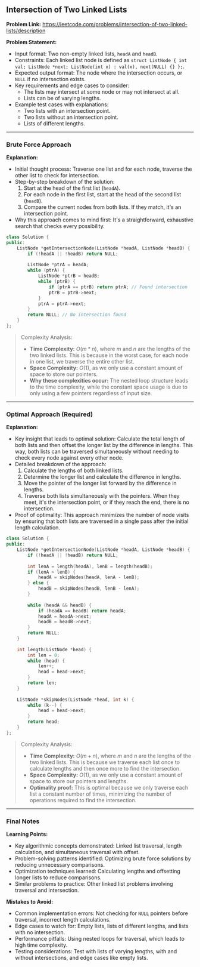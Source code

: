 ## Intersection of Two Linked Lists
**Problem Link:** https://leetcode.com/problems/intersection-of-two-linked-lists/description

**Problem Statement:**
- Input format: Two non-empty linked lists, `headA` and `headB`.
- Constraints: Each linked list node is defined as `struct ListNode { int val; ListNode *next; ListNode(int x) : val(x), next(NULL) {} };`.
- Expected output format: The node where the intersection occurs, or `NULL` if no intersection exists.
- Key requirements and edge cases to consider:
  - The lists may intersect at some node or may not intersect at all.
  - Lists can be of varying lengths.
- Example test cases with explanations:
  - Two lists with an intersection point.
  - Two lists without an intersection point.
  - Lists of different lengths.

---

### Brute Force Approach

**Explanation:**
- Initial thought process: Traverse one list and for each node, traverse the other list to check for intersection.
- Step-by-step breakdown of the solution:
  1. Start at the head of the first list (`headA`).
  2. For each node in the first list, start at the head of the second list (`headB`).
  3. Compare the current nodes from both lists. If they match, it's an intersection point.
- Why this approach comes to mind first: It's a straightforward, exhaustive search that checks every possibility.

```cpp
class Solution {
public:
    ListNode *getIntersectionNode(ListNode *headA, ListNode *headB) {
        if (!headA || !headB) return NULL;
        
        ListNode *ptrA = headA;
        while (ptrA) {
            ListNode *ptrB = headB;
            while (ptrB) {
                if (ptrA == ptrB) return ptrA; // Found intersection
                ptrB = ptrB->next;
            }
            ptrA = ptrA->next;
        }
        return NULL; // No intersection found
    }
};
```

> Complexity Analysis:
> - **Time Complexity:** $O(m*n)$, where $m$ and $n$ are the lengths of the two linked lists. This is because in the worst case, for each node in one list, we traverse the entire other list.
> - **Space Complexity:** $O(1)$, as we only use a constant amount of space to store our pointers.
> - **Why these complexities occur:** The nested loop structure leads to the time complexity, while the constant space usage is due to only using a few pointers regardless of input size.

---

### Optimal Approach (Required)

**Explanation:**
- Key insight that leads to optimal solution: Calculate the total length of both lists and then offset the longer list by the difference in lengths. This way, both lists can be traversed simultaneously without needing to check every node against every other node.
- Detailed breakdown of the approach:
  1. Calculate the lengths of both linked lists.
  2. Determine the longer list and calculate the difference in lengths.
  3. Move the pointer of the longer list forward by the difference in lengths.
  4. Traverse both lists simultaneously with the pointers. When they meet, it's the intersection point, or if they reach the end, there is no intersection.
- Proof of optimality: This approach minimizes the number of node visits by ensuring that both lists are traversed in a single pass after the initial length calculation.

```cpp
class Solution {
public:
    ListNode *getIntersectionNode(ListNode *headA, ListNode *headB) {
        if (!headA || !headB) return NULL;
        
        int lenA = length(headA), lenB = length(headB);
        if (lenA > lenB) {
            headA = skipNodes(headA, lenA - lenB);
        } else {
            headB = skipNodes(headB, lenB - lenA);
        }
        
        while (headA && headB) {
            if (headA == headB) return headA;
            headA = headA->next;
            headB = headB->next;
        }
        return NULL;
    }
    
    int length(ListNode *head) {
        int len = 0;
        while (head) {
            len++;
            head = head->next;
        }
        return len;
    }
    
    ListNode *skipNodes(ListNode *head, int k) {
        while (k--) {
            head = head->next;
        }
        return head;
    }
};
```

> Complexity Analysis:
> - **Time Complexity:** $O(m + n)$, where $m$ and $n$ are the lengths of the two linked lists. This is because we traverse each list once to calculate lengths and then once more to find the intersection.
> - **Space Complexity:** $O(1)$, as we only use a constant amount of space to store our pointers and lengths.
> - **Optimality proof:** This is optimal because we only traverse each list a constant number of times, minimizing the number of operations required to find the intersection.

---

### Final Notes

**Learning Points:**
- Key algorithmic concepts demonstrated: Linked list traversal, length calculation, and simultaneous traversal with offset.
- Problem-solving patterns identified: Optimizing brute force solutions by reducing unnecessary comparisons.
- Optimization techniques learned: Calculating lengths and offsetting longer lists to reduce comparisons.
- Similar problems to practice: Other linked list problems involving traversal and intersection.

**Mistakes to Avoid:**
- Common implementation errors: Not checking for `NULL` pointers before traversal, incorrect length calculations.
- Edge cases to watch for: Empty lists, lists of different lengths, and lists with no intersection.
- Performance pitfalls: Using nested loops for traversal, which leads to high time complexity.
- Testing considerations: Test with lists of varying lengths, with and without intersections, and edge cases like empty lists.
